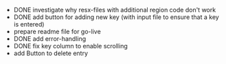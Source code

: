 - DONE investigate why resx-files with additional region code don't work
- DONE add button for adding new key (with input file to ensure that a key is entered)
- prepare readme file for go-live
- DONE add error-handling
- DONE fix key column to enable scrolling
- add Button to delete entry